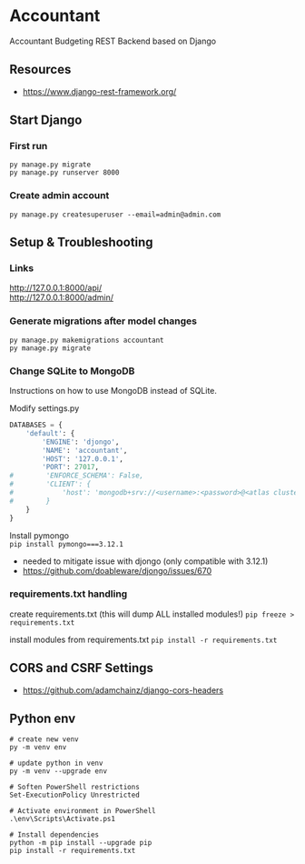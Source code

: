 # Accountant

Accountant Budgeting REST Backend based on Django

## Resources

- https://www.django-rest-framework.org/

## Start Django

### First run

`py manage.py migrate`  
`py manage.py runserver 8000`

### Create admin account

`py manage.py createsuperuser --email=admin@admin.com`

## Setup & Troubleshooting

### Links

http://127.0.0.1:8000/api/  
http://127.0.0.1:8000/admin/

### Generate migrations after model changes

`py manage.py makemigrations accountant`  
`py manage.py migrate`

### Change SQLite to MongoDB

Instructions on how to use MongoDB instead of SQLite.

Modify settings.py

```python
DATABASES = {
    'default': {
        'ENGINE': 'djongo',
        'NAME': 'accountant',
        'HOST': '127.0.0.1',
        'PORT': 27017,
#        'ENFORCE_SCHEMA': False,
#        'CLIENT': {
#            'host': 'mongodb+srv://<username>:<password>@<atlas cluster>/<myFirstDatabase>?retryWrites=true&w=majority'
#        }
    }
}
```

Install pymongo  
`pip install pymongo===3.12.1`

- needed to mitigate issue with djongo (only compatible with 3.12.1)
- https://github.com/doableware/djongo/issues/670

### requirements.txt handling

create requirements.txt (this will dump ALL installed modules!)
`pip freeze > requirements.txt`

install modules from requirements.txt
`pip install -r requirements.txt`

## CORS and CSRF Settings

- https://github.com/adamchainz/django-cors-headers

## Python env

```
# create new venv
py -m venv env

# update python in venv
py -m venv --upgrade env

# Soften PowerShell restrictions
Set-ExecutionPolicy Unrestricted

# Activate environment in PowerShell
.\env\Scripts\Activate.ps1

# Install dependencies
python -m pip install --upgrade pip
pip install -r requirements.txt

```
